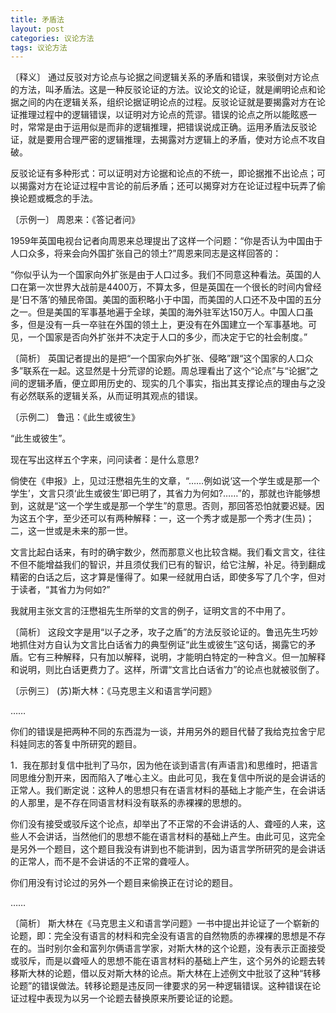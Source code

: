 ```yaml
---
title: 矛盾法
layout: post
categories: 议论方法
tags: 议论方法
---
```


〔释义〕 通过反驳对方论点与论据之间逻辑关系的矛盾和错误，来驳倒对方论点的方法，叫矛盾法。这是一种反驳论证的方法。议论文的论证，就是阐明论点和论据之间的内在逻辑关系，组织论据证明论点的过程。反驳论证就是要揭露对方在论证推理过程中的逻辑错误，以证明对方论点的荒谬。错误的论点之所以能眩惑一时，常常是由于运用似是而非的逻辑推理，把错误说成正确。运用矛盾法反驳论证，就是要用合理严密的逻辑推理，去揭露对方逻辑上的矛盾，使对方论点不攻自破。

反驳论证有多种形式：可以证明对方论据和论点的不统一，即论据推不出论点；可以揭露对方在论证过程中言论的前后矛盾；还可以揭穿对方在论证过程中玩弄了偷换论题或概念的手法。

〔示例一〕 周恩来：《答记者问》

1959年英国电视台记者向周恩来总理提出了这样一个问题：“你是否认为中国由于人口众多，将来会向外国扩张自己的领土?”周恩来同志是这样回答的：

“你似乎认为一个国家向外扩张是由于人口过多。我们不同意这种看法。英国的人口在第一次世界大战前是4400万，不算太多，但是英国在一个很长的时间内曾经是‘日不落’的殖民帝国。美国的面积略小于中国，而美国的人口还不及中国的五分之一。但是美国的军事基地遍于全球，美国的海外驻军达150万人。中国人口虽多，但是没有一兵一卒驻在外国的领土上，更没有在外国建立一个军事基地。可见，一个国家是否向外扩张并不决定于人口的多少，而决定于它的社会制度。”

〔简析〕 英国记者提出的是把“一个国家向外扩张、侵略”跟“这个国家的人口众多”联系在一起。这显然是十分荒谬的论题。周总理看出了这个“论点”与“论据”之间的逻辑矛盾，便立即用历史的、现实的几个事实，指出其支撑论点的理由与之没有必然联系的逻辑关系，从而证明其观点的错误。

〔示例二〕 鲁迅：《此生或彼生》

“此生或彼生”。

现在写出这样五个字来，问问读者：是什么意思?

倘使在《申报》上，见过汪懋祖先生的文章，“……例如说‘这一个学生或是那一个学生’，文言只须‘此生或彼生’即已明了，其省力为何如?……”的，那就也许能够想到，这就是“这一个学生或是那一个学生”的意思。否则，那回答恐怕就要迟疑。因为这五个字，至少还可以有两种解释：一，这一个秀才或是那一个秀才(生员)；二，这一世或是未来的那一世。

文言比起白话来，有时的确宇数少，然而那意义也比较含糊。我们看文言文，往往不但不能增益我们的智识，并且须仗我们已有的智识，给它注解，补足。待到翻成精密的白话之后，这才算是懂得了。如果一经就用白话，即使多写了几个字，但对于读者，“其省力为何如?”

我就用主张文言的汪懋祖先生所举的文言的例子，证明文言的不中用了。

〔简析〕 这段文字是用“以子之矛，攻子之盾”的方法反驳论证的。鲁迅先生巧妙地抓住对方自认为文言比白话省力的典型例证“此生或彼生”这句话，揭露它的矛盾。它有三种解释，只有加以解释，说明，才能明白特定的一种含义。但一加解释和说明，则比白话更费力了。这样，所谓“文言比白话省力”的论点也就被驳倒了。

〔示例三〕 (苏)斯大林：《马克思主义和语言学问题》

……

你们的错误是把两种不同的东西混为一谈，并用另外的题目代替了我给克拉舍宁尼科娃同志的答复中所研究的题目。

1．我在那封复信中批判了马尔，因为他在谈到语言(有声语言)和思维时，把语言同思维分割开来，因而陷入了唯心主义。由此可见，我在复信中所说的是会讲话的正常人。我们断定说：这种人的思想只有在语言材料的基础上才能产生，在会讲话的人那里，是不存在同语言材料没有联系的赤裸裸的思想的。

你们没有接受或驳斥这个论点，却举出了不正常的不会讲话的人、聋哑的人来，这些人不会讲话，当然他们的思想不能在语言材料的基础上产生。由此可见，这完全是另外一个题目，这个题目我没有讲到也不能讲到，因为语言学所研究的是会讲话的正常人，而不是不会讲话的不正常的聋哑人。

你们用没有讨论过的另外一个题目来偷换正在讨论的题目。

……

〔简析〕 斯大林在《马克思主义和语言学问题》一书中提出并论证了一个崭新的论题，即：完全没有语言的材料和完全没有语言的自然物质的赤裸裸的思想是不存在的。当时别尔金和富列尔俩语言学家，对斯大林的这个论题，没有表示正面接受或驳斥，而是以聋哑人的思想不能在语言材料的基础上产生，这个另外的论题去转移斯大林的论题，借以反对斯大林的论点。斯大林在上述例文中批驳了这种“转移论题”的错误做法。转移论题是违反同一律要求的另一种逻辑错误。这种错误在论证过程中表现为以另一个论题去替换原来所要论证的论题。 